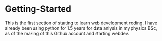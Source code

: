 # Getting-Started
This is the first section of starting to learn web development coding.
I have already been using python for 1.5 years for data anlysis in my physics BSc, as of the making of this Github account and starting webdev.
